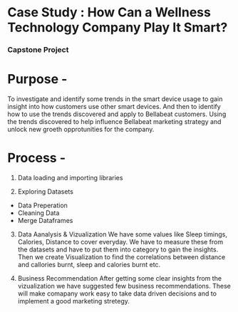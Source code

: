 # Case Study : How Can a Wellness Technology Company Play It Smart?
### Capstone Project

# Purpose - 
To investigate and identify some trends in the smart device usage to gain insight into how customers use other smart devices. And then to identify how to use the trends discovered and apply to Bellabeat customers. Using the trends discovered to help influence Bellabeat marketing strategy and unlock new groeth opprotunities for the company.

# Process - 
1. Data loading and importing libraries

2. Exploring Datasets 
- Data Preperation
- Cleaning Data
- Merge Dataframes

3. Data Aanalysis & Vizualization 
We have some values like Sleep timings, Calories, Distance to cover everyday. We have to measure these from the datasets and have to put them into category to gain the insights. Then we create Visualization to find the  correlations between distance and callories burnt, sleep and calories burnt etc.

4. Business Recommendation
After getting some clear insights from the vizualization we have suggested few business recommendations. These will make comapany work easy to take data driven decisions and to implement a good marketing stretegy.















